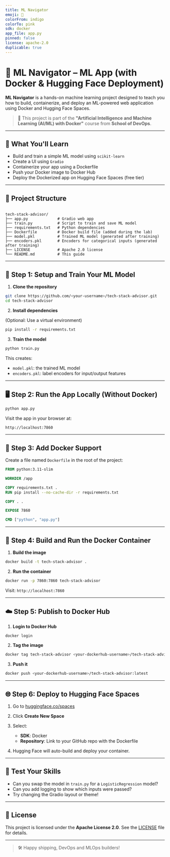 ```yaml
---
title: ML Navigator
emoji: 🧠
colorFrom: indigo
colorTo: pink
sdk: docker
app_file: app.py
pinned: false
license: apache-2.0
duplicable: true
---
```


# 🧠 ML Navigator – ML App (with Docker & Hugging Face Deployment)

**ML Navigator** is a hands-on machine learning project designed to teach you how to build, containerize, and deploy an ML-powered web application using Docker and Hugging Face Spaces.

> 🎯 This project is part of the **"Artificial Intelligence and Machine Learning (AI/ML) with Docker"** course from **School of DevOps**.

---

## 🚀 What You'll Learn

- Build and train a simple ML model using `scikit-learn`
- Create a UI using `Gradio`
- Containerize your app using a Dockerfile
- Push your Docker image to Docker Hub
- Deploy the Dockerized app on Hugging Face Spaces (free tier)

---

## 📁 Project Structure
```

tech-stack-advisor/
├── app.py             # Gradio web app
├── train.py           # Script to train and save ML model
├── requirements.txt   # Python dependencies
├── Dockerfile         # Docker build file (added during the lab)
├── model.pkl          # Trained ML model (generated after training)
├── encoders.pkl       # Encoders for categorical inputs (generated after training)
├── LICENSE            # Apache 2.0 license
└── README.md          # This guide

````

---

## 🧠 Step 1: Setup and Train Your ML Model

1. **Clone the repository**

```bash
git clone https://github.com/<your-username>/tech-stack-advisor.git
cd tech-stack-advisor
````

2. **Install dependencies**

(Optional: Use a virtual environment)

```bash
pip install -r requirements.txt
```

3. **Train the model**

```bash
python train.py
```

This creates:

* `model.pkl`: the trained ML model
* `encoders.pkl`: label encoders for input/output features

---

## 🖥️ Step 2: Run the App Locally (Without Docker)

```bash
python app.py
```

Visit the app in your browser at:

```
http://localhost:7860
```

---

## 🐳 Step 3: Add Docker Support

Create a file named `Dockerfile` in the root of the project:

```dockerfile
FROM python:3.11-slim

WORKDIR /app

COPY requirements.txt .
RUN pip install --no-cache-dir -r requirements.txt

COPY . .

EXPOSE 7860

CMD ["python", "app.py"]
```

---

## 🔧 Step 4: Build and Run the Docker Container

1. **Build the image**

```bash
docker build -t tech-stack-advisor .
```

2. **Run the container**

```bash
docker run -p 7860:7860 tech-stack-advisor
```

Visit: `http://localhost:7860`

---

## ☁️ Step 5: Publish to Docker Hub

1. **Login to Docker Hub**

```bash
docker login
```

2. **Tag the image**

```bash
docker tag tech-stack-advisor <your-dockerhub-username>/tech-stack-advisor:latest
```

3. **Push it**

```bash
docker push <your-dockerhub-username>/tech-stack-advisor:latest
```

---

## 🌐 Step 6: Deploy to Hugging Face Spaces

1. Go to [huggingface.co/spaces](https://huggingface.co/spaces)
2. Click **Create New Space**
3. Select:

   * **SDK**: Docker
   * **Repository**: Link to your GitHub repo with the Dockerfile
4. Hugging Face will auto-build and deploy your container.

---

## 🧪 Test Your Skills

* Can you swap the model in `train.py` for a `LogisticRegression` model?
* Can you add logging to show which inputs were passed?
* Try changing the Gradio layout or theme!

---

## 🧾 License

This project is licensed under the **Apache License 2.0**.
See the [LICENSE](./LICENSE) file for details.

---

> 🛠 Happy shipping, DevOps and MLOps builders!

